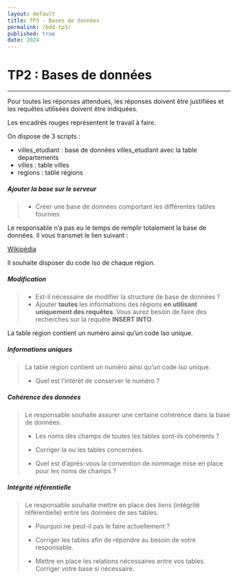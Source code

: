 ```yaml
---
layout: default
title: TP3 - Bases de données
permalink: /bdd-tp3/
published: true
date: 2024
---
```


# TP2 : Bases de données
------

Pour toutes les réponses attendues, les réponses doivent être justifiées et les requêtes utilisées doivent être indiquées.

Les encadrés rouges représentent le travail à faire.

On dispose de 3 scripts :
- villes_etudiant : base de données villes_etudiant avec la table departements
- villes : table villes
- regions : table régions

##### Ajouter la base sur le serveur
> - Créer une base de données comportant les différentes tables fournies

Le responsable n’a pas eu le temps de remplir totalement la base de données. Il vous transmet le lien suivant :

[Wikipédia](https://fr.wikipedia.org/wiki/Région_française)

Il souhaite disposer du code Iso de chaque région.

##### Modification
> - Est-il nécessaire de modifier la structure de base de données ?
> - Ajouter **toutes** les informations des régions **en utilisant uniquement des requêtes**. Vous aurez besoin de faire des recherches sur la requête **INSERT INTO**.

La table région contient un numéro ainsi qu’un code Iso unique.

##### Informations uniques
>
>La table région contient un numéro ainsi qu’un code Iso unique.
>
> - Quel est l’intérêt de conserver le numéro ?

##### Cohérence des données
>Le responsable souhaite assurer une certaine cohérence dans la base de données.
>
>- Les noms des champs de toutes les tables sont-ils cohérents ?
>
>- Corriger la ou les tables concernées.
>
>- Quel est d’après-vous la convention de nommage mise en place pour les noms de champs ?

##### Intégrité référentielle
>Le responsable souhaite mettre en place des liens (intégrité référentielle) entre les données de ses tables. 
>
>- Pourquoi ne peut-il pas le faire actuellement ? 
>
>- Corriger les tables afin de répondre au besoin de votre responsable.
>
>- Mettre en place les relations nécessaires entre vos tables. Corriger votre base si nécessaire. 
